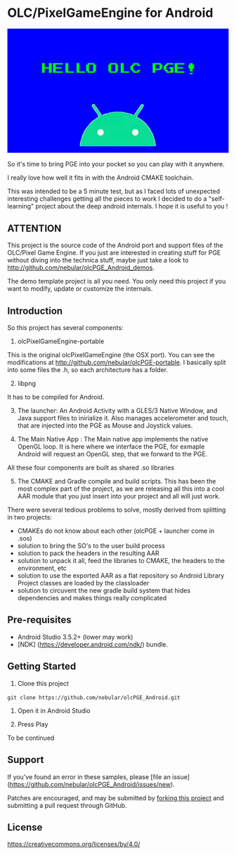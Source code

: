 OLC/PixelGameEngine for Android 
===============================
![screenshot](doc/screen2.png)

So it's time to bring PGE into your pocket so you can play with it anywhere.

I really love how well it fits in with the Android CMAKE toolchain. 

This was intended to be a 5 minute test, but as I faced lots of unexpected interesting challenges  getting all the pieces to work I decided to do a "self-learning" project about the deep android internals.
I hope it is useful to you !


ATTENTION
---------
This project is the source code of the Android port and support files of the OLC/Pixel Game Engine.
If you just are interested in creating stuff for PGE without diving into the technica stuff, maybe just
take a look to http://github.com/nebular/olcPGE_Android_demos.

The demo template project is all you need. You only need this project if you want to modify, update or customize  the internals.


Introduction
------------

So this project has several components:

1) olcPixelGameEngine-portable

This is the original olcPixelGameEngine (the OSX port). You can see the modifications at 
http://github.com/nebular/olcPGE-portable. I basically split into some files the .h, so
each architecture has a folder. 

2) libpng

It has to be compiled for Android.


3) The launcher: An Android Activity with a GLES/3 Native Window, and Java support files to inirialize it.
   Also manages accelerometer and touch, that are injected into the PGE as Mouse and Joystick values.

4) The Main Native App : The Main native app implements the native OpenGL loop. It is here where we
interface the PGE, for exmaple Android will request an OpenGL step, that we forward to the PGE.

All these four components are built as shared .so libraries

5) The CMAKE and Gradle compile and build scripts. This has been the most complex part of the project, as we are releasing all this into a cool AAR
module that you just insert into your project and all will just work.

There were several tedious problems to solve, mostly derived from splitting in two projects:

- CMAKEs do not know about each other (olcPGE + launcher come in .sos)
- solution to bring the SO's to the user build process
- solution to pack the headers in the resulting AAR
- solution to unpack it all, feed the libraries to CMAKE, the headers to the environment, etc
- solution to use the exported AAR as a flat repository so Android Library Project classes are loaded by the classloader
- solution to circuvent the new gradle build system that hides dependencies and makes things really complicated 


Pre-requisites
--------------
- Android Studio 3.5.2+ (lower may work)
- [NDK] (https://developer.android.com/ndk/) bundle.

Getting Started
---------------
1. Clone this project

`git clone https://github.com/nebular/olcPGE_Android.git
`
1. Open it in Android Studio

1. Press Play

To be continued

Support
-------
If you've found an error in these samples, please [file an issue] (https://github.com/nebular/olcPGE_Android/issues/new).

Patches are encouraged, and may be submitted by [forking this project](https://github.com/nebular/olcPGE_Android/fork) and submitting a pull request through GitHub.

License
-------

https://creativecommons.org/licenses/by/4.0/

